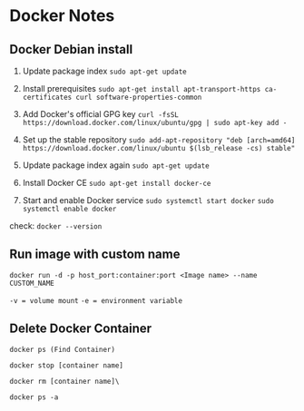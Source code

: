 # Docker Notes
## Docker Debian install

1.  Update package index
`sudo apt-get update`

2.  Install prerequisites
`sudo apt-get install apt-transport-https ca-certificates curl software-properties-common`

3.  Add Docker's official GPG key
`curl -fsSL https://download.docker.com/linux/ubuntu/gpg | sudo apt-key add -`

4.  Set up the stable repository
`sudo add-apt-repository "deb [arch=amd64] https://download.docker.com/linux/ubuntu $(lsb_release -cs) stable"`

5.  Update package index again
`sudo apt-get update`

6.  Install Docker CE
`sudo apt-get install docker-ce`

7.  Start and enable Docker service
`sudo systemctl start docker`
`sudo systemctl enable docker`

check:
`docker --version`

## Run image with custom name
`docker run -d -p host_port:container:port <Image name> --name CUSTOM_NAME`

`-v = volume mount`
`-e = environment variable`

## Delete Docker Container
`docker ps (Find Container)`

`docker stop [container name]`

`docker rm [container name]\`

`docker ps -a`

